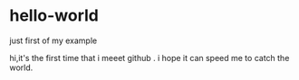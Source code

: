 # hello-world
just first of my example


 hi,it's  the first time that i meeet github .
 i hope it can speed me to catch the world.
